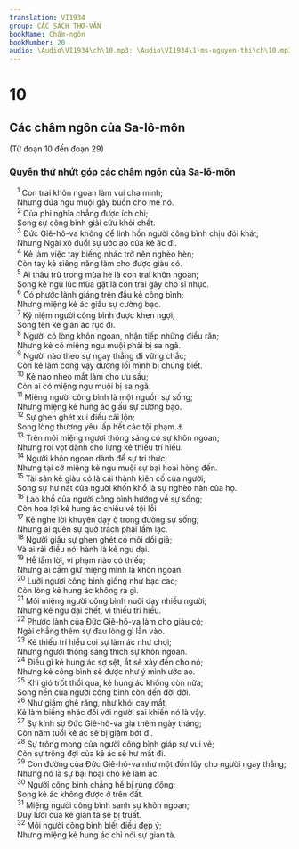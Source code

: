 ```yaml
---
translation: VI1934
group: CÁC SÁCH THƠ-VĂN
bookName: Châm-ngôn 
bookNumber: 20
audio: \Audio\VI1934\ch\10.mp3; \Audio\VI1934\1-ms-nguyen-thi\ch\10.mp3
---
```


<div class="title"><h1>10</h1><h2>Các châm ngôn của Sa-lô-môn</h2><p>(Từ đoạn 10 đến đoạn 29)</p><h3>Quyển thứ nhứt góp các châm ngôn của Sa-lô-môn</h3></div>
<span class="verse ch_10_1"> <sup>1</sup> Con trai khôn ngoan làm vui cha mình; <br/> Nhưng đứa ngu muội gây buồn cho mẹ nó. <br/></span>
<span class="verse ch_10_2"> <sup>2</sup> Của phi nghĩa chẳng được ích chi; <br/> Song sự công bình giải cứu khỏi chết. <br/></span>
<span class="verse ch_10_3"> <sup>3</sup> Đức Giê-hô-va không để linh hồn người công bình chịu đói khát; <br/> Nhưng Ngài xô đuổi sự ước ao của kẻ ác đi. <br/></span>
<span class="verse ch_10_4"> <sup>4</sup> Kẻ làm việc tay biếng nhác trở nên nghèo hèn; <br/> Còn tay kẻ siêng năng làm cho được giàu có. <br/></span>
<span class="verse ch_10_5"> <sup>5</sup> Ai thâu trữ trong mùa hè là con trai khôn ngoan; <br/> Song kẻ ngủ lúc mùa gặt là con trai gây cho sỉ nhục. <br/></span>
<span class="verse ch_10_6"> <sup>6</sup> Có phước lành giáng trên đầu kẻ công bình; <br/> Nhưng miệng kẻ ác giấu sự cường bạo. <br/></span>
<span class="verse ch_10_7"> <sup>7</sup> Kỷ niệm người công bình được khen ngợi; <br/> Song tên kẻ gian ác rục đi. <br/></span>
<span class="verse ch_10_8"> <sup>8</sup> Người có lòng khôn ngoan, nhận tiếp những điều răn; <br/> Nhưng kẻ có miệng ngu muội phải bị sa ngã. <br/></span>
<span class="verse ch_10_9"> <sup>9</sup> Người nào theo sự ngay thẳng đi vững chắc; <br/> Còn kẻ làm cong vạy đường lối mình bị chúng biết. <br/></span>
<span class="verse ch_10_10"> <sup>10</sup> Kẻ nào nheo mắt làm cho ưu sầu; <br/> Còn ai có miệng ngu muội bị sa ngã. <br/></span>
<span class="verse ch_10_11"> <sup>11</sup> Miệng người công bình là một nguồn sự sống; <br/> Nhưng miệng kẻ hung ác giấu sự cường bạo. <br/></span>
<span class="verse ch_10_12"> <sup>12</sup> Sự ghen ghét xui điều cãi lộn; <br/> Song lòng thương yêu lấp hết các tội phạm.<a data-toggle="tooltip" data-placement="bottom" title="Gia 5:20; 1Phi 4:8">⚓</a><br/></span>
<span class="verse ch_10_13"> <sup>13</sup> Trên môi miệng người thông sáng có sự khôn ngoan; <br/> Nhưng roi vọt dành cho lưng kẻ thiếu trí hiểu. <br/></span>
<span class="verse ch_10_14"> <sup>14</sup> Người khôn ngoan dành để sự tri thức; <br/> Nhưng tại cớ miệng kẻ ngu muội sự bại hoại hòng đến. <br/></span>
<span class="verse ch_10_15"> <sup>15</sup> Tài sản kẻ giàu có là cái thành kiên cố của người; <br/> Song sự hư nát của người khốn khổ là sự nghèo nàn của họ. <br/></span>
<span class="verse ch_10_16"> <sup>16</sup> Lao khổ của người công bình hướng về sự sống; <br/> Còn hoa lợi kẻ hung ác chiều về tội lỗi <br/></span>
<span class="verse ch_10_17"> <sup>17</sup> Kẻ nghe lời khuyên dạy ở trong đường sự sống; <br/> Nhưng ai quên sự quở trách phải lầm lạc. <br/></span>
<span class="verse ch_10_18"> <sup>18</sup> Người giấu sự ghen ghét có môi dối giả; <br/> Và ai rải điều nói hành là kẻ ngu dại. <br/></span>
<span class="verse ch_10_19"> <sup>19</sup> Hễ lắm lời, vi phạm nào có thiếu; <br/> Nhưng ai cầm giữ miệng mình là khôn ngoan. <br/></span>
<span class="verse ch_10_20"> <sup>20</sup> Lưỡi người công bình giống như bạc cao; <br/> Còn lòng kẻ hung ác không ra gì. <br/></span>
<span class="verse ch_10_21"> <sup>21</sup> Môi miệng người công bình nuôi dạy nhiều người; <br/> Nhưng kẻ ngu dại chết, vì thiếu trí hiểu. <br/></span>
<span class="verse ch_10_22"> <sup>22</sup> Phước lành của Đức Giê-hô-va làm cho giàu có; <br/> Ngài chẳng thêm sự đau lòng gì lẫn vào. <br/></span>
<span class="verse ch_10_23"> <sup>23</sup> Kẻ thiếu trí hiểu coi sự làm ác như chơi; <br/> Nhưng người thông sáng thích sự khôn ngoan. <br/></span>
<span class="verse ch_10_24"> <sup>24</sup> Điều gì kẻ hung ác sợ sệt, ắt sẽ xảy đến cho nó; <br/> Nhưng kẻ công bình sẽ được như ý mình ước ao. <br/></span>
<span class="verse ch_10_25"> <sup>25</sup> Khi gió trốt thổi qua, kẻ hung ác không còn nữa; <br/> Song nền của người công bình còn đến đời đời. <br/></span>
<span class="verse ch_10_26"> <sup>26</sup> Như giấm ghê răng, như khói cay mắt, <br/> Kẻ làm biếng nhác đối với người sai khiến nó là vậy. <br/></span>
<span class="verse ch_10_27"> <sup>27</sup> Sự kính sợ Đức Giê-hô-va gia thêm ngày tháng; <br/> Còn năm tuổi kẻ ác sẽ bị giảm bớt đi. <br/></span>
<span class="verse ch_10_28"> <sup>28</sup> Sự trông mong của người công bình giáp sự vui vẻ; <br/> Còn sự trông đợi của kẻ ác sẽ hư mất đi. <br/></span>
<span class="verse ch_10_29"> <sup>29</sup> Con đường của Đức Giê-hô-va như một đồn lũy cho người ngay thẳng; <br/> Nhưng nó là sự bại hoại cho kẻ làm ác. <br/></span>
<span class="verse ch_10_30"> <sup>30</sup> Người công bình chẳng hề bị rúng động; <br/> Song kẻ ác không được ở trên đất. <br/></span>
<span class="verse ch_10_31"> <sup>31</sup> Miệng người công bình sanh sự khôn ngoan; <br/> Duy lưỡi của kẻ gian tà sẽ bị truất. <br/></span>
<span class="verse ch_10_32"> <sup>32</sup> Môi người công bình biết điều đẹp ý; <br/> Nhưng miệng kẻ hung ác chỉ nói sự gian tà. <br/> <br/></span>
